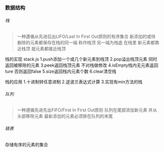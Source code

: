 ### 数据结构

###### 栈
>一种遵循从先进后出LIFO/Last In First Out原则的有序集合 新添加的或待删除的元素都保存在栈的同一端 称作栈顶 另一端为栈底 在栈里 新元素都靠近栈顶 就元素都接近栈顶

栈的实现 stack.js 
1.push添加一个或几个新元素到栈顶
2.pop溢出栈顶元素 同时返回被移除的元素
3.peek返回栈顶元素 不对栈做修改
4.isEmpty栈内无元素返回ture 否则返回false
5.size返回栈内元素个数
6.clear清空栈

栈的应用
1.十进制转任意进制
2.逆波兰表达式计算
3.实现有min方法的栈
###### 队列 
>一种遵循先进先出FIFO/First In First Out原则 队列在尾部添加新元素 并从头部移除元素 最新添加的元素必须排在队列的末尾

###### 链表

存储有序的元素的集合
